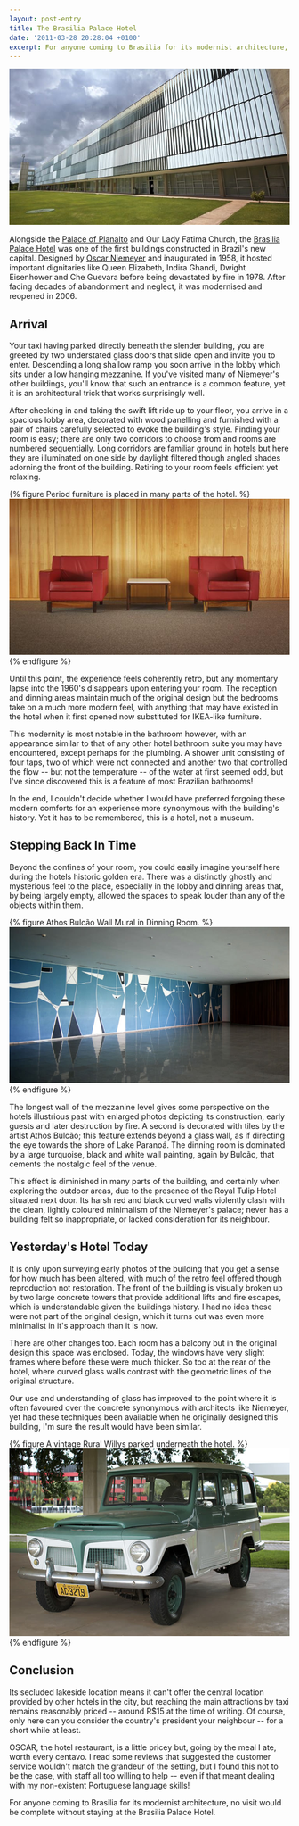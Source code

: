 ```yaml
---
layout: post-entry
title: The Brasilia Palace Hotel
date: '2011-03-28 20:28:04 +0100'
excerpt: For anyone coming to Brasilia for its modernist architecture, no visit would be complete without a stay at this hotel. Designed by Oscar Niemeyer and opened in 1958, it hosted dignitaries such as Queen Elizabeth and Che Guevara before being devastated by fire in 1978. After facing decades of abandonment and neglect, it was modernised and reopened in 2006.
---
```

![The Brasilia Palace Hotel](/assets/images/2011/03/brasilia_palace_hotel.jpg)

Alongside the [Palace of Planalto][1] and Our Lady Fatima Church, the [Brasilia Palace Hotel][2] was one of the first buildings constructed in Brazil's new capital. Designed by [Oscar Niemeyer][3] and inaugurated in 1958, it hosted important dignitaries like Queen Elizabeth, Indira Ghandi, Dwight Eisenhower and Che Guevara before being devastated by fire in 1978. After facing decades of abandonment and neglect, it was modernised and reopened in 2006.

[1]: http://en.wikipedia.org/wiki/Palacio_do_Planalto
[2]: http://www.plazabrasilia.com.br/brasilia_en.html
[3]: http://en.wikipedia.org/wiki/Oscar_Niemeyer

## Arrival
Your taxi having parked directly beneath the slender building, you are greeted by two understated glass doors that slide open and invite you to enter. Descending a long shallow ramp you soon arrive in the lobby which sits under a low hanging mezzanine. If you've visited many of Niemeyer's other buildings, you'll know that such an entrance is a common feature, yet it is an architectural trick that works surprisingly well.

After checking in and taking the swift lift ride up to your floor, you arrive in a spacious lobby area, decorated with wood panelling and furnished with a pair of chairs carefully selected to evoke the building's style. Finding your room is easy; there are only two corridors to choose from and rooms are numbered sequentially. Long corridors are familiar ground in hotels but here they are illuminated on one side by daylight filtered though angled shades adorning the front of the building. Retiring to your room feels efficient yet relaxing.

{% figure Period furniture is placed in many parts of the hotel. %}
![](/assets/images/2011/03/periodstyleseating.jpg)
{% endfigure %}

Until this point, the experience feels coherently retro, but any momentary lapse into the 1960's disappears upon entering your room. The reception and dinning areas maintain much of the original design but the bedrooms take on a much more modern feel, with anything that may have existed in the hotel when it first opened now substituted for IKEA-like furniture.

This modernity is most notable in the bathroom however, with an appearance similar to that of any other hotel bathroom suite you may have encountered, except perhaps for the plumbing. A shower unit consisting of four taps, two of which were not connected and another two that controlled the flow -- but not the temperature -- of the water at first seemed odd, but I've since discovered this is a feature of most Brazilian bathrooms!

In the end, I couldn't decide whether I would have preferred forgoing these modern comforts for an experience more synonymous with the building's history. Yet it has to be remembered, this is a hotel, not a museum.


## Stepping Back In Time
Beyond the confines of your room, you could easily imagine yourself here during the hotels historic golden era. There was a distinctly ghostly and mysterious feel to the place, especially in the lobby and dinning areas that, by being largely empty, allowed the spaces to speak louder than any of the objects within them.

{% figure Athos Bulc&#227;o Wall Mural in Dinning Room. %}
![](/assets/images/2011/03/athosbulcaomural.jpg)
{% endfigure %}

The longest wall of the mezzanine level gives some perspective on the hotels illustrious past with enlarged photos depicting its construction, early guests and later destruction by fire. A second is decorated with tiles by the artist Athos Bulc&#227;o; this feature extends beyond a glass wall, as if directing the eye towards the shore of Lake Parano&#225;. The dinning room is dominated by a large turquoise, black and white wall painting, again by Bulc&#227;o, that cements the nostalgic feel of the venue.

This effect is diminished in many parts of the building, and certainly when exploring the outdoor areas, due to the presence of the Royal Tulip Hotel situated next door. Its harsh red and black curved walls violently clash with the clean, lightly coloured minimalism of the Niemeyer's palace; never has a building felt so inappropriate, or lacked consideration for its neighbour.

## Yesterday's Hotel Today
It is only upon surveying early photos of the building that you get a sense for how much has been altered, with much of the retro feel offered though reproduction not restoration. The front of the building is visually broken up by two large concrete towers that provide additional lifts and fire escapes, which is understandable given the buildings history. I had no idea these were not part of the original design, which it turns out was even more minimalist in it's approach than it is now.

There are other changes too. Each room has a balcony but in the original design this space was enclosed. Today, the windows have very slight frames where before these were much thicker. So too at the rear of the hotel, where curved glass walls contrast with the geometric lines of the original structure.

Our use and understanding of glass has improved to the point where it is often favoured over the concrete synonymous with architects like Niemeyer, yet had these techniques been available when he originally designed this building, I'm sure the result would have been similar.

{% figure A vintage Rural Willys parked underneath the hotel. %}
![](/assets/images/2011/03/ruralwillys.jpg)
{% endfigure %}

## Conclusion
Its secluded lakeside location means it can't offer the central location provided by other hotels in the city, but reaching the main attractions by taxi remains reasonably priced -- around R$15 at the time of writing. Of course, only here can you consider the country's president your neighbour -- for a short while at least.

OSCAR, the hotel restaurant, is a little pricey but, going by the meal I ate, worth every centavo. I read some reviews that suggested the customer service wouldn't match the grandeur of the setting, but I found this not to be the case, with staff all too willing to help -- even if that meant dealing with my non-existent Portuguese language skills!

For anyone coming to Brasilia for its modernist architecture, no visit would be complete without staying at the Brasilia Palace Hotel.